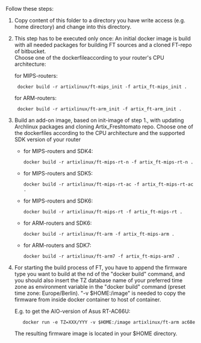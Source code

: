 
Follow these steps:
1. Copy content of this folder to a directory you have write access (e.g. home directory) and  change into this directory.

2. This step has to be executed only once: An initial docker image is build with all needed packages for building FT sources and a cloned FT-repo of bitbucket.   
    Choose one of the dockerfileaccording to your router's CPU architecture: 
    
    for MIPS-routers:

		docker build -r artixlinux/ft-mips_init -f artix_ft-mips_init .
    
    for ARM-routers:

		docker build -r artixlinux/ft-arm_init -f artix_ft-arm_init .

2. Build an add-on image, based on init-image of step 1., with updating Archlinux packages and cloning Artix_Freshtomato repo.
   Choose one of the dockerfiles according to the CPU architecture and the supported SDK version of your router
   
    - for MIPS-routers and SDK4:
	
	      docker build -r artixlinux/ft-mips-rt-n -f artix_ft-mips-rt-n .
   
    - for MIPS-routers and SDK5:
	
	      docker build -r artixlinux/ft-mips-rt-ac -f artix_ft-mips-rt-ac .
   
    - for MIPS-routers and SDK6:
	
	      docker build -r artixlinux/ft-mips-rt -f artix_ft-mips-rt .
   
    - for ARM-routers and SDK6:
	
	      docker build -r artixlinux/ft-arm -f artix_ft-mips-arm .
   
    - for ARM-routers and SDK7:
	
	      docker build -r artixlinux/ft-arm7 -f artix_ft-mips-arm7 .
   
3. For starting the build process of FT, you have to append the firmware type you want to build at the nd of the "docker build" command, and you should also insert the TZ database name of your preferred time zone as environment variable in the "docker build" command (preset time zone: Europe/Berlin). "-v $HOME:/image" is needed to copy the firmware from inside docker container to host of container.
  
    E.g. to get the AIO-version of Asus RT-AC66U:

          docker run -e TZ=XXX/YYY -v $HOME:/image artixlinux/ft-arm ac68e
	  
    The resulting firmware image is located in your $HOME directory.
